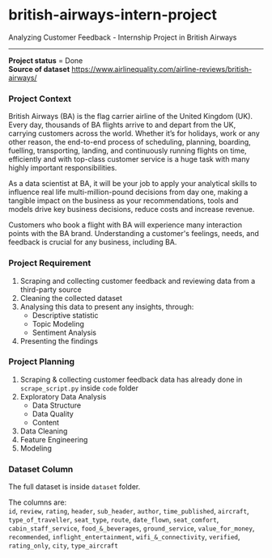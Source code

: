 # british-airways-intern-project  
Analyzing Customer Feedback - Internship Project in British Airways

---
**Project status** = Done  
**Source of dataset** https://www.airlinequality.com/airline-reviews/british-airways/  

### Project Context  
British Airways (BA) is the flag carrier airline of the United Kingdom (UK). Every day, thousands of BA flights arrive to and depart from the UK, carrying customers across the world. Whether it’s for holidays, work or any other reason, the end-to-end process of scheduling, planning, boarding, fuelling, transporting, landing, and continuously running flights on time, efficiently and with top-class customer service is a huge task with many highly important responsibilities.  

As a data scientist at BA, it will be your job to apply your analytical skills to influence real life multi-million-pound decisions from day one, making a tangible impact on the business as your recommendations, tools and models drive key business decisions, reduce costs and increase revenue.  

Customers who book a flight with BA will experience many interaction points with the BA brand. Understanding a customer's feelings, needs, and feedback is crucial for any business, including BA.  

### Project Requirement  
1. Scraping and collecting customer feedback and reviewing data from a third-party source   
2. Cleaning the collected dataset  
3. Analysing this data to present any insights, through:
    - Descriptive statistic
    - Topic Modeling
    - Sentiment Analysis
4. Presenting the findings

### Project Planning
1. Scraping & collecting customer feedback data has already done in `scrape_script.py` inside `code` folder
2. Exploratory Data Analysis
    - Data Structure
    - Data Quality
    - Content
3. Data Cleaning
4. Feature Engineering
5. Modeling  


### Dataset Column  
The full dataset is inside `dataset` folder.  


The columns are:  
`id`, `review`, `rating`, `header`, `sub_header`, `author`, `time_published`, `aircraft`, `type_of_traveller`, `seat_type`, `route`, `date_flown`, `seat_comfort`, `cabin_staff_service`, `food_&_beverages`, `ground_service`, `value_for_money`, `recommended`, `inflight_entertainment`, `wifi_&_connectivity`, `verified`, `rating_only`, `city`, `type_aircraft`
